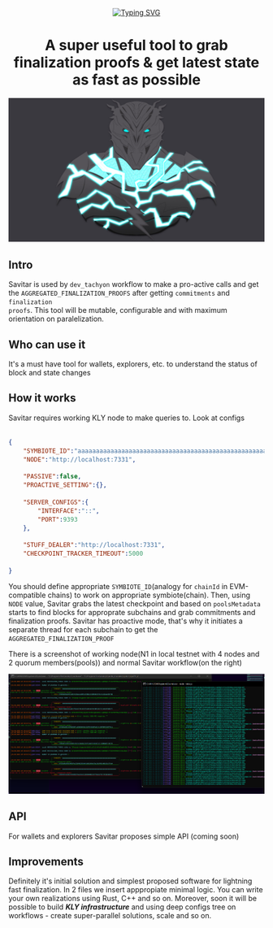 
<div align="center">

<!-- [![Typing SVG](https://readme-typing-svg.herokuapp.com?font=Major+Mono+Display&size=64&color=C20000&center=true&vCenter=true&height=100&lines=Klyntar)](https://git.io/typing-svg) -->
[![Typing SVG](https://readme-typing-svg.herokuapp.com?font=Major+Mono+Display&size=100&color=0c288a&center=true&vCenter=true&width=500&height=200&lines=sAVitAR)](https://git.io/typing-svg)

# <b>A super useful tool to grab finalization proofs & get latest state as fast as possible</b>


<img src="./main.jpg">

</div>

## <b>Intro</b>

Savitar is used by <code>dev_tachyon</code> workflow to make a pro-active calls and get the <code>AGGREGATED_FINALIZATION_PROOFS</code> after getting <code>commitments</code> and <code>finalization proofs</code>. This tool will be mutable, configurable and with maximum orientation on paralelization.

## <b>Who can use it</b>

It's a must have tool for wallets, explorers, etc. to understand the status of block and state changes
## <b>How it works</b>

Savitar requires working KLY node to make queries to. Look at configs


```json

{
    "SYMBIOTE_ID":"aaaaaaaaaaaaaaaaaaaaaaaaaaaaaaaaaaaaaaaaaaaaaaaaaaaaaaaaaaaaaaaa",
    "NODE":"http://localhost:7331",

    "PASSIVE":false,
    "PROACTIVE_SETTING":{},
    
    "SERVER_CONFIGS":{
        "INTERFACE":"::",
        "PORT":9393
    },

    "STUFF_DEALER":"http://localhost:7331",
    "CHECKPOINT_TRACKER_TIMEOUT":5000

}

```

You should define appropriate <code>SYMBIOTE_ID</code>(analogy for <code>chainId</code> in EVM-compatible chains) to work on appropriate symbiote(chain). Then, using <code>NODE</code> value, Savitar grabs the latest checkpoint and based on <code>poolsMetadata</code> starts to find blocks for approprate subchains and grab commitments and finalization proofs. Savitar has proactive mode, that's why it initiates a separate thread for each subchain to get the <code>AGGREGATED_FINALIZATION_PROOF</code>

There is a screenshot of working node(N1 in local testnet with 4 nodes and 2 quorum members(pools)) and normal Savitar workflow(on the right)

<img src="./savitar_work.png">


## <b>API</b>

For wallets and explorers Savitar proposes simple API (coming soon)


## <b>Improvements</b>

Definitely it's initial solution and simplest proposed software for lightning fast finalization. In 2 files we insert apppropiate minimal logic. You can write your own realizations using Rust, C++ and so on. Moreover, soon it will be possible to build <b><i>KLY infrastructure</i></b> and using deep configs tree on workflows - create super-parallel solutions, scale and so on.